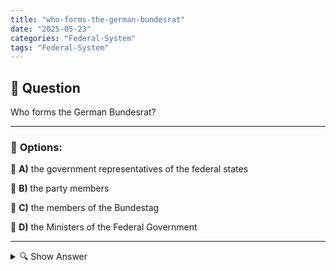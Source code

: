 ```yaml
---
title: "who-forms-the-german-bundesrat"
date: "2025-05-23"
categories: "Federal-System"
tags: "Federal-System"
---
```


## 📌 **Question**

Who forms the German Bundesrat?



---

### 📝 **Options:**

🔘 **A)** the government representatives of the federal states

🔘 **B)** the party members

🔘 **C)** the members of the Bundestag

🔘 **D)** the Ministers of the Federal Government

---

<details>
  <summary>🔍 Show Answer</summary>

  <p>
💡  <b>Correct Answer:</b>  a
  </p>
  <p>
    📖<b>Explanation:</b>
    
  </p>
</details>
